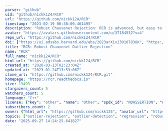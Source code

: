 ```yaml
---
parser: "github"
uid: "github/nickk124/RCR"
url: "https://github.com/nickk124/RCR"
timestamp: "2023-02-19 00:38:09.464495"
description: "Robust Chauvenet Rejection: RCR is advanced, but easy to use, outlier rejection."
avatar: "https://avatars.githubusercontent.com/u/37184532?v=4"
repo_url: "https://github.com/nickk124/RCR"
doi: ["https://ui.adsabs.harvard.edu/abs/2023arXiv230107838K", "https://ui.adsabs.harvard.edu/abs/2023ascl.soft02006K/abstract"]
title: "RCR: Robust Chauvenet Outlier Rejection"
name: "RCR"
full_name: "nickk124/RCR"
html_url: "https://github.com/nickk124/RCR"
created_at: "2020-03-13T02:23:04Z"
updated_at: "2023-01-24T13:53:06Z"
clone_url: "https://github.com/nickk124/RCR.git"
homepage: "https://rcr.readthedocs.io"
size: 19493
stargazers_count: 5
watchers_count: 5
language: "C++"
license: {"key": "other", "name": "Other", "spdx_id": "NOASSERTION", "url": null, "node_id": "MDc6TGljZW5zZTA="}
subscribers_count: 2
owner: {"html_url": "https://github.com/nickk124", "avatar_url": "https://avatars.githubusercontent.com/u/37184532?v=4", "login": "nickk124", "type": "User"}
topics: ["outlier-rejection", "outlier-detection", "regression", "robust", "robust-statistics"]
date: "2025-09-27 14:24:25.641827"
---
```

